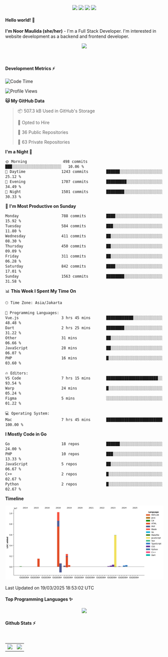 <p align="center">
  <img src="https://dev.discordprofiles.me/badge/status/814439552055771206?simple=true">
  <img src="https://dev.discordprofiles.me/badge/playing/814439552055771206">
  <img src="https://dev.discordprofiles.me/badge/vscode/814439552055771206">
  <img src="https://dev.discordprofiles.me/badge/spotify/814439552055771206">
</p>

#### Hello world! 👋
**I'm Noor Maulida (she/her)** - I'm a Full Stack Developer. I'm interested in website development as a backend and frontend developer.

<p align="center">
  <img src="https://skillicons.dev/icons?i=go,laravel,nodejs,vue,express,ruby,python,mongodb,docker,aws,gcp" />
</p>
<br>

#### Development Metrics ⚡
<!--START_SECTION:waka-->
![Code Time](http://img.shields.io/badge/Code%20Time-814%20hrs%203%20mins-blue)

![Profile Views](http://img.shields.io/badge/Profile%20Views-0-blue)

**🐱 My GitHub Data** 

> 📦 507.3 kB Used in GitHub's Storage 
 > 
> 💼 Opted to Hire
 > 
> 📜 36 Public Repositories 
 > 
> 🔑 63 Private Repositories 
 > 
**I'm a Night 🦉** 

```text
🌞 Morning                498 commits         ███░░░░░░░░░░░░░░░░░░░░░░   10.06 % 
🌆 Daytime                1243 commits        ██████░░░░░░░░░░░░░░░░░░░   25.12 % 
🌃 Evening                1707 commits        █████████░░░░░░░░░░░░░░░░   34.49 % 
🌙 Night                  1501 commits        ████████░░░░░░░░░░░░░░░░░   30.33 % 
```
📅 **I'm Most Productive on Sunday** 

```text
Monday                   788 commits         ████░░░░░░░░░░░░░░░░░░░░░   15.92 % 
Tuesday                  584 commits         ███░░░░░░░░░░░░░░░░░░░░░░   11.80 % 
Wednesday                411 commits         ██░░░░░░░░░░░░░░░░░░░░░░░   08.30 % 
Thursday                 450 commits         ██░░░░░░░░░░░░░░░░░░░░░░░   09.09 % 
Friday                   311 commits         ██░░░░░░░░░░░░░░░░░░░░░░░   06.28 % 
Saturday                 842 commits         ████░░░░░░░░░░░░░░░░░░░░░   17.01 % 
Sunday                   1563 commits        ████████░░░░░░░░░░░░░░░░░   31.58 % 
```


📊 **This Week I Spent My Time On** 

```text
🕑︎ Time Zone: Asia/Jakarta

💬 Programming Languages: 
Vue.js                   3 hrs 45 mins       ████████████░░░░░░░░░░░░░   48.48 % 
Dart                     2 hrs 25 mins       ████████░░░░░░░░░░░░░░░░░   31.22 % 
Other                    31 mins             ██░░░░░░░░░░░░░░░░░░░░░░░   06.66 % 
JavaScript               28 mins             ██░░░░░░░░░░░░░░░░░░░░░░░   06.07 % 
PHP                      16 mins             █░░░░░░░░░░░░░░░░░░░░░░░░   03.60 % 

🔥 Editors: 
VS Code                  7 hrs 15 mins       ███████████████████████░░   93.54 % 
Warp                     24 mins             █░░░░░░░░░░░░░░░░░░░░░░░░   05.24 % 
Figma                    5 mins              ░░░░░░░░░░░░░░░░░░░░░░░░░   01.22 % 

💻 Operating System: 
Mac                      7 hrs 45 mins       █████████████████████████   100.00 % 
```

**I Mostly Code in Go** 

```text
Go                       18 repos            ██████░░░░░░░░░░░░░░░░░░░   24.00 % 
PHP                      10 repos            ███░░░░░░░░░░░░░░░░░░░░░░   13.33 % 
JavaScript               5 repos             ██░░░░░░░░░░░░░░░░░░░░░░░   06.67 % 
C++                      2 repos             █░░░░░░░░░░░░░░░░░░░░░░░░   02.67 % 
Python                   2 repos             █░░░░░░░░░░░░░░░░░░░░░░░░   02.67 % 
```



**Timeline**

![Lines of Code chart](https://raw.githubusercontent.com/noormaulida/noormaulida/main/assets/bar_graph.png)


 Last Updated on 19/03/2025 18:53:02 UTC
<!--END_SECTION:waka-->

#### Top Programming Languages ✨
<p align="center">
  <img src="https://api.githubtrends.io/user/svg/noormaulida/langs?time_range=one_year&include_private=true&compact=true&theme=dark" />
</p>

#### Github Stats ⚡
<p align="center">
  <table>
    <tr>
      <td>
        <img src="https://github-readme-streak-stats.herokuapp.com?user=noormaulida&theme=react&hide_border=true&mode=weekly" height="180" />
      </td>
      <td>
        <img src="https://github-readme-stats.vercel.app/api?username=noormaulida&theme=react&count_private=true&hide_border=true&line_height=20" height="180"/>
      </td>
    </tr>
</p>
<br>
